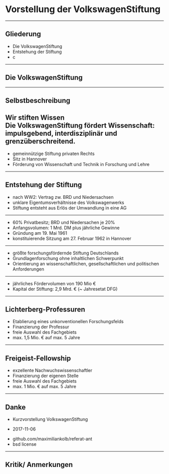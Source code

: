 # Vorstellung der VolkswagenStiftung
---
## Gliederung
* Die VolkswagenStiftung
* Entstehung der Stiftung
* c
---
## Die VolkswagenStiftung
---
## Selbstbeschreibung
Wir stiften Wissen  
Die VolkswagenStiftung fördert Wissenschaft: impulsgebend, interdisziplinär und grenzüberschreitend.
---
* gemeinnützige Stiftung privaten Rechts
* Sitz in Hannover
* Förderung von Wissenschaft und Technik in Forschung und Lehre
---
## Entstehung der Stiftung
* nach WW2: Vertrag zw. BRD und Niedersachsen
* unklare Eigentumsverhältnisse des Volkswagenwerks
* Stiftung entsteht aus Erlös der Umwandlung in eine AG
---
* 60% Privatbesitz; BRD und Niedersachen je 20%
* Anfangsvolumen: 1 Mrd. DM plus jährliche Gewinne
* Gründung am 19. Mai 1961
* konstituierende Sitzung am 27. Februar 1962 in Hannover
---
* größte forschungsfördernde Stiftung Deutschlands
* Grundlagenforschung ohne inhaltlichen Schwerpunkt
* Orientierung an wissenschaftlichen, gesellschaftlichen und politischen Anforderungen
---
* jährliches Fördervolumen von 190 Mio €
* Kapital der Stiftung: 2,9 Mrd. € (~ Jahresetat DFG)
---
## Lichterberg-Professuren
* Etablierung eines unkonventionellen Forschungsfelds
* Finanzierung der Professur
* freie Auswahl des Fachgebiets
* max. 1,5 Mio. € auf max. 5 Jahre
---
## Freigeist-Fellowship
* exzellente Nachwuchswissenschaftler
* Finanzierung der eigenen Stelle
* freie Auswahl des Fachgebiets
* max. 1 Mio. € auf max. 5 Jahre
---
## Danke
* Kurzvorstellung VolkswagenStiftung
+ 2017-11-06
* github.com/maximiliankolb/referat-ant
* bsd license
---
## Kritik/ Anmerkungen
